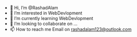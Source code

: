 - 👋 Hi, I’m @RashadAlam
- 👀 I’m interested in WebDevlopment
- 🌱 I’m currently learning WebDevlopment
- 💞️ I’m looking to collaborate on ...
- 📫 How to reach me Email on rashadalam123@outlook.com

<!---
RashadAlam/RashadAlam is a ✨ special ✨ repository because its `README.md` (this file) appears on your GitHub profile.
You can click the Preview link to take a look at your changes.
--->
